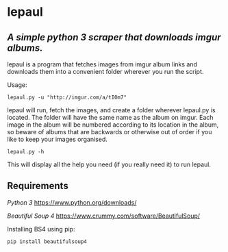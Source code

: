 lepaul
======
## *A simple python 3 scraper that downloads imgur albums.*

lepaul is a program that fetches images from imgur album links and downloads them into a convenient folder wherever you run the script.

Usage:
    
    lepaul.py -u "http://imgur.com/a/tI0m7"
   lepaul will run, fetch the images, and create a folder wherever lepaul.py is located.
   The folder will have the same name as the album on imgur. Each image in the album will be numbered
   according to its location in the album, so beware of albums that are backwards or otherwise out of order if
   you like to keep your images organised.
   
    lepaul.py -h
   This will display all the help you need (if you really need it) to run lepaul.

## Requirements

*Python 3*
https://www.python.org/downloads/

*Beautiful Soup 4*
https://www.crummy.com/software/BeautifulSoup/

Installing BS4 using pip:

    pip install beautifulsoup4